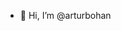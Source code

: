 - 👋 Hi, I’m @arturbohan

<!---
arturbohan/arturbohan is a ✨ special ✨ repository because its `README.md` (this file) appears on your GitHub profile.
You can click the Preview link to take a look at your changes.
--->
